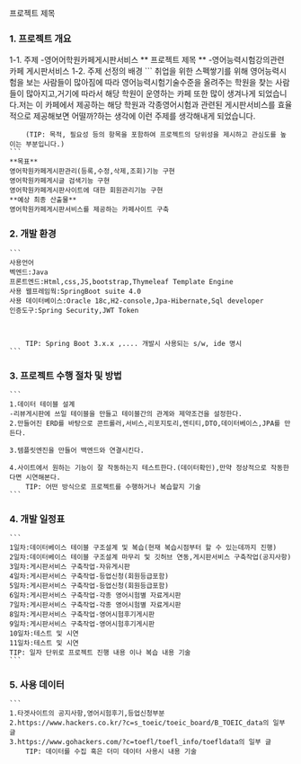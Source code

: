 프로젝트 제목

### 1. 프로젝트 개요

1-1. 주제
	-영어어학원카페게시판서비스
    ** 프로젝트 제목 **
	-영어능력시험강의관련 카페 게시판서비스
1-2. 주제 선정의 배경
    ```
	취업을 위한 스펙쌓기를 위해 영어능력시험을 보는 사람들이 많아짐에 따라 영어능력시험기술수준을 올려주는 학원을 찾는 사람들이 	많아지고,거기에 따라서 해당 학원이 운영하는 카페 또한 많이 생겨나게 되었습니다.저는 이 카페에서 제공하는 해당 학원과 	각종영어시험과 관련된 게시판서비스를 효율적으로 제공해보면 어떨까?하는 생각에 이런 주제를 생각해내게 되었습니다.
	
        (TIP: 목적, 필요성 등의 항목을 포함하여 프로젝트의 당위성을 제시하고 관심도를 높이는 부분입니다.)
    ```
    **목표**
	영어학원카페게시판관리(등록,수정,삭제,조회)기능 구현
	영어학원카페게시글 검색기능 구현
	영어학원카페게시판사이트에 대한 회원관리기능 구현	
    **예상 최종 산출물**
	영어학원카페게시판서비스를 제공하는 카페사이트 구축
### 2. 개발 환경
    ```
	사용언어
	벡엔드:Java
	프론트엔드:Html,css,JS,bootstrap,Thymeleaf Template Engine
	사용 웹프레임웍:SpringBoot suite 4.0
	사용 데이터베이스:Oracle 18c,H2-console,Jpa-Hibernate,Sql developer
	인증도구:Spring Security,JWT Token
	
	
	
        TIP: Spring Boot 3.x.x ,.... 개발시 사용되는 s/w, ide 명시
    ```

### 3. 프로젝트 수행 절차 및 방법
    ```
	1.데이터 테이블 설계
	-리뷰게시판에 쓰일 테이블을 만들고 테이블간의 관계와 제약조건을 설정한다.
	2.만들어진 ERD를 바탕으로 콘트롤러,서비스,리포지토리,엔티티,DTO,데이터베이스,JPA를 만든다.
	
	3.템플릿엔진을 만들어 백엔드와 연결시킨다.

	4.사이트에서 원하는 기능이 잘 작동하는지 테스트한다.(데이터확인),만약 정상적으로 작동한다면 시연해본다.
        TIP: 어떤 방식으로 프로젝트를 수행하거나 복습할지 기술
    ```

### 4. 개발 일정표
    ```
	1일차:데이터베이스 테이블 구조설계 및 복습(현재 복습시점부터 할 수 있는데까지 진행)
	2일차:데이터베이스 테이블 구조설계 마무리 및 깃허브 연동,게시판서비스 구축작업(공지사항)
	3일차:게시판서비스 구축작업-자유게시판
	4일차:게시판서비스 구축작업-등업신청(회원등급포함)
	5일차:게시판서비스 구축작업-등업신청(회원등급포함)
	6일차:게시판서비스 구축작업-각종 영어시험별 자료게시판
	7일차:게시판서비스 구축작업-각종 영어시험별 자료게시판
	8일차:게시판서비스 구축작업-영어시험후기게시판
	9일차:게시판서비스 구축작업-영어시험후기게시판
	10일차:테스트 및 시연
	11일차:테스트 및 시연        
	TIP: 일자 단위로 프로젝트 진행 내용 이나 복습 내용 기술
    ```

### 5. 사용 데이터
    ```	
	1.타겟사이트의 공지사항,영어시험후기,등업신청부분
	2.https://www.hackers.co.kr/?c=s_toeic/toeic_board/B_TOEIC_data의 일부 글
	3.https://www.gohackers.com/?c=toefl/toefl_info/toefldata의 일부 글
        TIP: 데이터를 수집 혹은 더미 데이터 사용시 내용 기술
